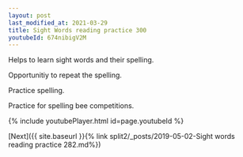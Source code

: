 ```yaml
---
layout: post
last_modified_at: 2021-03-29
title: Sight Words reading practice 300
youtubeId: 674nibigV2M
---
```

 
 
Helps to learn sight words and their spelling.

Opportunitiy to repeat the spelling. 

Practice spelling. 
 
Practice for spelling bee competitions. 
 
{% include youtubePlayer.html id=page.youtubeId %}
 
 

[Next]({{ site.baseurl }}{% link  split2/_posts/2019-05-02-Sight words reading practice 282.md%})
 
